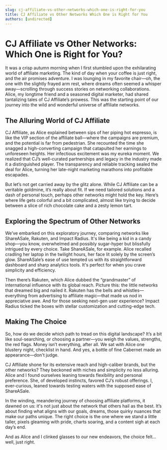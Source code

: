 ```yaml
---
slug: cj-affiliate-vs-other-networks-which-one-is-right-for-you
title: CJ Affiliate vs Other Networks Which One is Right for You
authors: [undirected]
---
```


# CJ Affiliate vs Other Networks: Which One is Right for You?

It was a crisp autumn morning when I first stumbled upon the exhilarating world of affiliate marketing. The kind of day when your coffee is just right, and the air promises adventure. I was lounging in my favorite chair—oh, the one with the slightly frayed arm rest, where dreams often seemed a whisper away—scrolling through success stories on networking collaborations. Alice, my longtime friend and a seasoned digital marketer, had shared tantalizing tales of CJ Affiliate’s prowess. This was the starting point of our journey into the wild and wonderful universe of affiliate networks.

## The Alluring World of CJ Affiliate

CJ Affiliate, as Alice explained between sips of her piping hot espresso, is like the VIP section of the affiliate ball—where the campaigns are premium, and the potential is far from pedestrian. She recounted the time she snagged a high-converting campaign that catapulted her earnings to unforeseen heights. Her infectious excitement was my eureka moment. We realized that CJ’s well-curated partnerships and legacy in the industry made it a distinguished player. The transparency and reliable tracking sealed the deal for Alice, turning her late-night marketing marathons into profitable escapades.

But let’s not get carried away by the glitz alone. While CJ Affiliate can be a veritable goldmine, it’s really about fit. If we need tailored solutions and a dash of personal touch, perhaps other networks might hold the key. Here’s where life gets colorful and a bit complicated, almost like trying to decide between a slice of rich chocolate cake and a zesty lemon tart.

## Exploring the Spectrum of Other Networks

We’ve embarked on this exploratory journey, comparing networks like ShareASale, Rakuten, and Impact Radius. It's like being a kid in a candy shop—you know, overwhelmed and possibly sugar-hyper but blissfully intrigued by every choice. Take ShareASale, for example. Alice recalled cradling her laptop in the twilight hours, her face lit solely by the screen’s glow. ShareASale’s ease of use tempted us with its straightforward dashboard and sharp analytics tools. It's perfect for when you crave simplicity and efficiency.

Then there’s Rakuten, which Alice dubbed the “grandmaster” of international influence with its global reach. Picture this: the little networks that dreamed big and nailed it. Rakuten has the bells and whistles—everything from advertising to affiliate magic—that made us nod in appreciative awe. And for those seeking next-gen user experience? Impact Radius ticked the boxes with stellar customization and cutting-edge tech. 

## Making The Choice

So, how do we decide which path to tread on this digital landscape? It’s a bit like soul-searching, or choosing a partner—you weigh the values, strengths, the red flags. Money isn’t everything, after all. We sat with Alice one blustery night, checklist in hand. And yes, a bottle of fine Cabernet made an appearance—don't judge. 

CJ Affiliate shone for its extensive reach and high-caliber brands, but the other networks? They beckoned with niches and simplicity no less alluring. Alice and I found ourselves leaning towards flexibility and personal preference. She, of developed instincts, favored CJ’s robust offerings. I, ever-curious, leaned towards testing waters with the supposed ease of ShareASale.

In the winding, meandering journey of choosing affiliate platforms, it dawned on us: it's not just about the network that others hail as the best. It’s about finding what aligns with our goals, dreams, those quirky nuances that make our paths unique. The right choice is the one where we stand a little taller, pixels gleaming with pride, charts soaring, and a content sigh at each day’s end.

And as Alice and I clinked glasses to our new endeavors, the choice felt... well, just right.